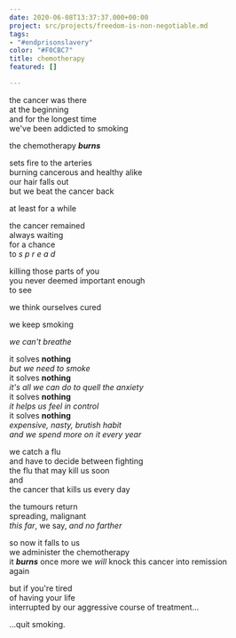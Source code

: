 ```yaml
---
date: 2020-06-08T13:37:37.000+00:00
project: src/projects/freedom-is-non-negotiable.md
tags:
- "#endprisonslavery"
color: "#F0CBC7"
title: chemotherapy
featured: []

---
```

the cancer was there  
at the beginning  
and for the longest time  
we've been addicted to smoking

the chemotherapy **_burns_**

sets fire to the arteries  
burning cancerous and healthy alike  
our hair falls out  
but we beat the cancer back

at least for a while

the cancer remained  
always waiting  
for a chance  
to _s p r e a d_

killing those parts of you  
you never deemed important enough  
to see

we think ourselves cured

we keep smoking

_we can't breathe_

it solves **nothing**  
_but we need to smoke_  
it solves **nothing**  
_it's all we can do to quell the anxiety_  
it solves **nothing**  
_it helps us feel in control_  
it solves **nothing**  
_expensive, nasty, brutish habit_  
_and we spend more on it every year_

we catch a flu  
and have to decide between fighting  
the flu that may kill us soon  
and  
the cancer that kills us every day

the tumours return  
spreading, malignant  
_this far_, we say, _and no farther_

so now it falls to us  
we administer the chemotherapy  
it **_burns_** once more
we _will_ knock this cancer into remission  
again

but if you're tired  
of having your life  
interrupted
by our aggressive course of treatment...

...quit smoking.
